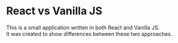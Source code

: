 # React vs Vanilla JS

This is a small application written in both React and Vanilla JS.  
It was created to show differences between these two approaches.
